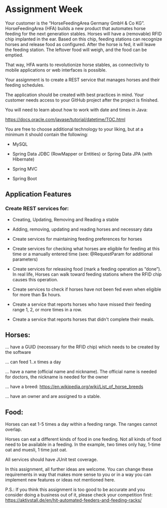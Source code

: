 # Assignment Week



Your customer is the “HorseFeedingArea Germany GmbH & Co KG”. HorseFeedingArea (HFA) builds a new product that automates horse feeding for the next generation stables. Horses will have a (removable) RFID chip implanted in the ear. Based on this chip, feeding stations can recognize horses and release food as configured. After the horse is fed, it will leave the feeding station. The leftover food will weigh, and the food can be emptied.

That way, HFA wants to revolutionize horse stables, as connectivity to mobile applications or web interfaces is possible.



Your assignment is to create a REST service that manages horses and their feeding schedules.



The application should be created with best practices in mind. Your customer needs access to your GitHub project after the project is finished.



You will need to learn about how to work with date and times in Java:

https://docs.oracle.com/javase/tutorial/datetime/TOC.html



You are free to choose additional technology to your liking, but at a minimum it should contain the following:



- MySQL

- Spring Data JDBC (RowMapper or Entities) or Spring Data JPA (with Hibernate)

- Spring MVC

- Spring Boot



## Application Features



### Create REST services for:



- Creating, Updating, Removing and Reading a stable

- Adding, removing, updating and reading horses and necessary data

- Create services for maintaining feeding preferences for horses

- Create services for checking what horses are eligible for feeding at this time or a manually entered time (see: @RequestParam for additional parameters)

- Create services for releasing food (mark a feeding operation as “done”). In real life, Horses can walk toward feeding stations where the RFID chip causes this operation.

- Create services to check if horses have not been fed even when eligible for more than $x hours.

- Create a service that reports horses who have missed their feeding range 1, 2, or more times in a row.

- Create a service that reports horses that didn't complete their meals.



## Horses:

… have a GUID (necessary for the RFID chip) which needs to be created by the software

… can feed 1..x times a day

… have a name (official name and nickname). The official name is needed for doctors, the nickname is needed for the owner

… have a breed: https://en.wikipedia.org/wiki/List_of_horse_breeds

… have an owner and are assigned to a stable.



## Food:

Horses can eat 1-5 times a day within a feeding range. The ranges cannot overlap.

Horses can eat a different kinds of food in one feeding. Not all kinds of food need to be available in a feeding. In the example, two times only hay, 1-time oat and muesli, 1 time just oat.



All services should have JUnit test coverage.



In this assignment, all further ideas are welcome. You can change these requirements in way that makes more sense to you or in a way you can implement new features or ideas not mentioned here.



P.S.: If you think this assignment is too good to be accurate and you consider doing a business out of it, please check your competition first: https://aktivstall.de/en/hit-automated-feeders-and-feeding-racks/ 

 